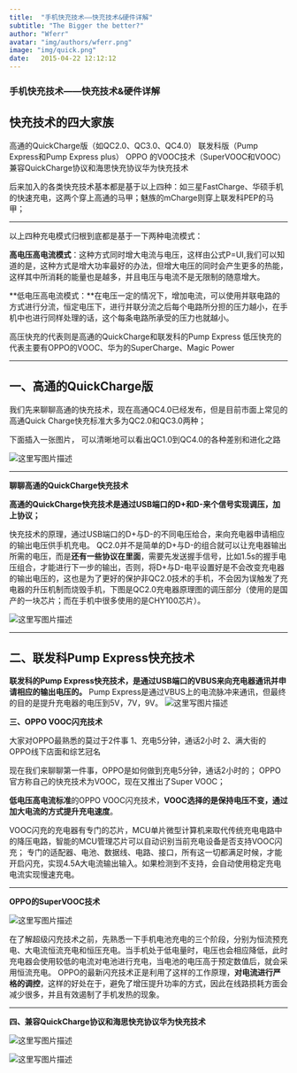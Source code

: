 ```yaml
---
title:  "手机快充技术——快充技术&硬件详解"
subtitle: "The Bigger the better?"
author: "Wferr"
avatar: "img/authors/wferr.png"
image: "img/quick.png"
date:   2015-04-22 12:12:12
---
```


### 手机快充技术——快充技术&硬件详解
快充技术的四大家族
---------
高通的QuickCharge版（如QC2.0、QC3.0、QC4.0）
联发科版（Pump Express和Pump Express plus）
OPPO 的VOOC技术（SuperVOOC和VOOC）
兼容QuickCharge协议和海思快充协议华为快充技术


后来加入的各类快充技术基本都是基于以上四种：如三星FastCharge、华硕手机的快速充电，这两个穿上高通的马甲；魅族的mCharge则穿上联发科PEP的马甲；


----------
以上四种充电模式归根到底都是基于一下两种电流模式：

**高电压高电流模式**：这种方式同时增大电流与电压，这样由公式P=UI,我们可以知道的是，这种方式是增大功率最好的办法，但增大电压的同时会产生更多的热能，这样其中所消耗的能量也是越多，并且电压与电流不是无限制的随意增大。

**低电压高电流模式：**在电压一定的情况下，增加电流，可以使用并联电路的方式进行分流，恒定电压下，进行并联分流之后每个电路所分担的压力越小，在手机中也进行同样处理的话，这个每条电路所承受的压力也就越小。


高压快充的代表则是高通的QuickCharge和联发科的Pump Express
低压快充的代表主要有OPPO的VOOC、华为的SuperCharge、Magic Power





----------

一、高通的QuickCharge版
-----------------
我们先来聊聊高通的快充技术，现在高通QC4.0已经发布，但是目前市面上常见的高通Quick Charge快充标准大多为QC2.0和QC3.0两种；


下面插入一张图片，
可以清晰地可以看出QC1.0到QC4.0的各种差别和进化之路

![这里写图片描述](https://img-blog.csdn.net/20180509162957821?watermark/2/text/aHR0cHM6Ly9ibG9nLmNzZG4ubmV0L3dlaXhpbl80MjEyNDg4OQ==/font/5a6L5L2T/fontsize/400/fill/I0JBQkFCMA==/dissolve/70)


----------


**聊聊高通的QuickCharge快充技术**

**高通的QuickCharge快充技术是通过USB端口的D+和D-来个信号实现调压，加上协议；**

快充技术的原理，通过USB端口的D+与D-的不同电压给合，来向充电器申请相应的输出电压供手机充电。
QC2.0并不是简单的D+与D-的组合就可以让充电器输出所需的电压，而是**还有一些协议在里面**，需要先发送握手信号，比如1.5s的握手电压组合，才能进行下一步的输出，否则，将D+与D-电平设置好是不会改变充电器的输出电压的，这也是为了更好的保护非QC2.0技术的手机，不会因为误触发了充电器的升压机制而烧毁手机，下图是QC2.0充电器原理图的调压部分（使用的是国产的一块芯片；而在手机中很多使用的是CHY100芯片）。

![这里写图片描述](https://img-blog.csdn.net/20180509164018786?watermark/2/text/aHR0cHM6Ly9ibG9nLmNzZG4ubmV0L3dlaXhpbl80MjEyNDg4OQ==/font/5a6L5L2T/fontsize/400/fill/I0JBQkFCMA==/dissolve/70)


----------


二、联发科Pump Express快充技术
--
**联发科的Pump Express快充技术，是通过USB端口的VBUS来向充电器通讯并申请相应的输出电压的。**
Pump Express是通过VBUS上的电流脉冲来通讯，但最终的目的是提升充电器的电压到5V，7V，9V。
![这里写图片描述](https://img-blog.csdn.net/20180509165018444?watermark/2/text/aHR0cHM6Ly9ibG9nLmNzZG4ubmV0L3dlaXhpbl80MjEyNDg4OQ==/font/5a6L5L2T/fontsize/400/fill/I0JBQkFCMA==/dissolve/70)


**三、OPPO VOOC闪充技术**

大家对OPPO最熟悉的莫过于2件事
1、充电5分钟，通话2小时
2、满大街的OPPO线下店面和综艺冠名

现在我们来聊聊第一件事，OPPO是如何做到充电5分钟，通话2小时的；
OPPO官方称自己的快充技术为VOOC，现在又推出了Super VOOC；


**低电压高电流标准**的OPPO VOOC闪充技术，**VOOC选择的是保持电压不变，通过加大电流的方式提升充电速度**。

VOOC闪充的充电器有专门的芯片，MCU单片微型计算机来取代传统充电电路中的降压电路，智能的MCU管理芯片可以自动识别当前充电设备是否支持VOOC闪充；
专门的适配器、电池、数据线、电路、接口，所有这一切都满足时候，才能开启闪充，实现4.5A大电流输出输入。如果检测到不支持，会自动使用稳定充电电流实现慢速充电。


----------
**OPPO的SuperVOOC技术**

![这里写图片描述](https://img-blog.csdn.net/20180509165646382?watermark/2/text/aHR0cHM6Ly9ibG9nLmNzZG4ubmV0L3dlaXhpbl80MjEyNDg4OQ==/font/5a6L5L2T/fontsize/400/fill/I0JBQkFCMA==/dissolve/70)

在了解超级闪充技术之前，先熟悉一下手机电池充电的三个阶段，分别为恒流预充电、大电流恒流充电和恒压充电。当手机处于低电量时，电压也会相应降低，此时充电器会使用较低的电流对电池进行充电，当电池的电压高于预定数值后，就会采用恒流充电。
OPPO的最新闪充技术正是利用了这样的工作原理，**对电流进行严格的调控**，这样的好处在于，避免了增压提升功率的方式，因此在线路损耗方面会减少很多，并且有效遏制了手机发热的现象。


----------
**四、兼容QuickCharge协议和海思快充协议华为快充技术**

![这里写图片描述](https://img-blog.csdn.net/2018050918295823?watermark/2/text/aHR0cHM6Ly9ibG9nLmNzZG4ubmV0L3dlaXhpbl80MjEyNDg4OQ==/font/5a6L5L2T/fontsize/400/fill/I0JBQkFCMA==/dissolve/70)



![这里写图片描述](https://img-blog.csdn.net/20180509183152638?watermark/2/text/aHR0cHM6Ly9ibG9nLmNzZG4ubmV0L3dlaXhpbl80MjEyNDg4OQ==/font/5a6L5L2T/fontsize/400/fill/I0JBQkFCMA==/dissolve/70)

